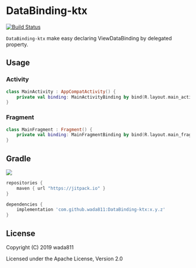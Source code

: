 DataBinding-ktx
=====

[![Build Status](https://app.bitrise.io/app/25a74c8a899d5c9a/status.svg?token=rSUoGqwaasQ6M5a7KKPTdA&branch=master)](https://app.bitrise.io/app/25a74c8a899d5c9a)

`DataBinding-ktx` make easy declaring ViewDataBinding by delegated property.

## Usage
### Activity

```kotlin
class MainActivity : AppCompatActivity() {
    private val binding: MainActivityBinding by bind(R.layout.main_activity)
}
```

### Fragment

```kotlin
class MainFragment : Fragment() {
    private val binding: MainFragmentBinding by bind(R.layout.main_fragment)
}
```

## Gradle

[![](https://jitpack.io/v/wada811/DataBinding-ktx.svg)](https://jitpack.io/#wada811/DataBinding-ktx)

```groovy
repositories {
    maven { url "https://jitpack.io" }
}

dependencies {
    implementation 'com.github.wada811:DataBinding-ktx:x.y.z'
}
```

## License

Copyright (C) 2019 wada811

Licensed under the Apache License, Version 2.0
